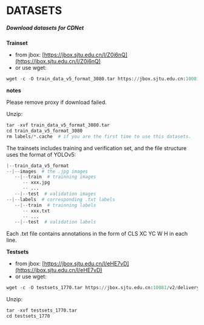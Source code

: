 # DATASETS

##### Download datasets for CDNet

**Trainset**
+ from jbox: [https://jbox.sjtu.edu.cn/l/Z0i6nQ](https://jbox.sjtu.edu.cn/l/Z0i6nQ)
+ or use wget:
```python
wget -c -O train_data_v5_format_3080.tar https://jbox.sjtu.edu.cn:10081/v2/delivery/data/de2ac2610893499686d095f174aa6ffd/?token=
```
**notes**

Please remove proxy if download failed.

Unzip:
```python
tar -xvf train_data_v5_format_3080.tar
cd train_data_v5_format_3080
rm labels/*.cache  # if you are the first time to use this datasets.

```
The trainsets includes training and verification set, and the file structure uses the format of YOLOv5:
```python
|--train_data_v5_format
--|--images  # the .jpg images
   --|--train  # trainning images
      -- xxx.jpg
      -- ...
   --|--test  # validation images
--|--labels  # corresponding .txt labels
   --|--train  # trainning labels
      -- xxx.txt
      -- ...
   --|--test  # validation labels
```
Each .txt file contains annotations in the form of CLS XC YC W H in each line.


**Testsets**
+ from jbox: [https://jbox.sjtu.edu.cn/l/eHE7vD](https://jbox.sjtu.edu.cn/l/eHE7vD)
+ or use wget:
```python
wget -c -O testsets_1770.tar https://jbox.sjtu.edu.cn:10081/v2/delivery/data/a526b168356949068e6a13e8c254a71b/?token=
```

Unzip:
```python
tar -xvf testsets_1770.tar
cd testsets_1770
```



